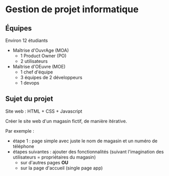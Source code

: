# Gestion de projet informatique

## Équipes

Environ 12 étudiants

* Maîtrise d'OuvrAge (MOA)
    * 1 Product Owner (PO)
    * 2 utilisateurs
* Maîtrise d'OEuvre (MOE)
    * 1 chef d'équipe
    * 3 équipes de 2 développeurs
    * 1 devops

## Sujet du projet

Site web : HTML + CSS + Javascript

Créer le site web d'un magasin fictif, de manière itérative.

Par exemple :
  - étape 1 : page simple avec juste le nom de magasin et un numéro de téléphone
  - étapes suivantes : ajouter des fonctionnalités (suivant l'imagination des utilisateurs = propriétaires du magasin)
    + sur d'autres pages **OU**
    + sur la page d'accueil (single page app)
